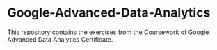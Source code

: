 # Google-Advanced-Data-Analytics
This repository contains the exercises from the Coursework of Google Advanced Data Analytics Certificate.
